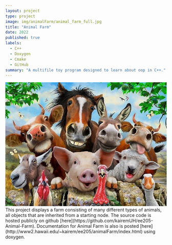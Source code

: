 ```yaml
---
layout: project
type: project
image: img/animalFarm/animal_farm_full.jpg
title: "Animal Farm"
date: 2022
published: true
labels:
  - C++
  - Doxygen
  - Cmake
  - GitHub
summary: "A multifile toy program designed to learn about oop in C++."
---
```

<img class="img-fluid" src="../img/animalFarm/animal_farm_full.jpg">
This project displays a farm consisting of many different types of animals, all objects that are inherited from a starting node.
The source code is hosted publicly on github [here](https://github.com/kairemUH/ee205-Animal-Farm).
Documentation for Animal Farm is also is posted [here](http://www2.hawaii.edu/~kairem/ee205/animalFarm/index.html) using doxygen.
